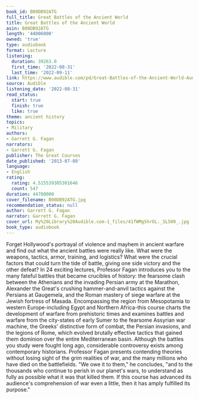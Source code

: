 ```yaml
---
book_id: B00DB92ATG
full_title: Great Battles of the Ancient World
title: Great Battles of the Ancient World
asin: B00DB92ATG
length: '44006000'
owned: 'true'
type: audiobook
format: Lecture
listening:
  duration: 39263.0
  first_time: '2022-08-31'
  last_time: '2022-09-11'
link: https://www.audible.com/pd/Great-Battles-of-the-Ancient-World-Audiobook/B00DB92ATG
source: Audible
listening_date: '2022-08-31'
read_status:
  start: true
  finish: true
  like: true
theme: ancient history
topics:
- Military
authors:
- Garrett G. Fagan
narrators:
- Garrett G. Fagan
publisher: The Great Courses
date_published: '2013-07-08'
language:
- English
rating:
  rating: 4.515539305301646
  count: 547
duration: 44700000
cover_filename: B00DB92ATG.jpg
recommendation_status: null
author: Garrett G. Fagan
narrator: Garrett G. Fagan
cover_url: My%20Library%20Audible.com-1_files/41fWMgShrOL._SL500_.jpg
book_type: audiobook
---
```

Forget Hollywood's portrayal of violence and mayhem in ancient warfare and find out what the ancient battles were really like. What were the weapons, tactics, armor, training, and logistics? What were the crucial factors that could turn the tide of battle, giving one side victory and the other defeat?
In 24 exciting lectures, Professor Fagan introduces you to the many fateful battles that became crucibles of history: the fearsome clash between the Athenians and the invading Persian army at the Marathon, Alexander the Great's crushing hammer-and-anvil tactics against the Persians at Gaugemela, and the Roman mastery of siege warfare at the Jewish fortress of Masada.
Encompassing the region from Mesopotamia to western Europe-including Egypt and Northern Africa-this course charts the development of warfare from prehistoric times and examines battles and warfare from the city-states of early Sumer to the fearsome Assyrian war machine, the Greeks' distinctive form of combat, the Persian invasions, and the legions of Rome, which evolved brutally effective tactics that gained them dominion over the entire Mediterranean basin.
Although the battles you study were fought long ago, considerable controversy exists among contemporary historians. Professor Fagan presents contending theories without losing sight of the grim realities of war, and the many millions who have died on the battlefields.
"We owe it to them," he concludes, "and to the thousands who continue to perish in our planet's wars, to understand as fully as possible what it was that killed them. If this course has advanced its audience's comprehension of war even a little, then it has amply fulfilled its purpose."

